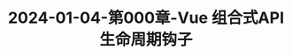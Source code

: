 ---
layout: post
title: 2024-01-04-第000章-Vue 组合式API 生命周期钩子
categories: [Vue]
description: 
keywords: Vue 组合式API 生命周期钩子.md
mermaid: false
sequence: false
flow: false
mathjax: false
mindmap: false
mindmap2: false
---